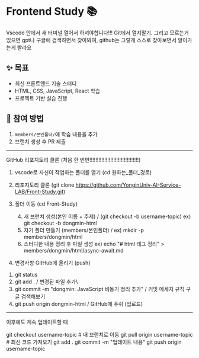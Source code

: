 # Frontend Study 📚

Vscode 안에서 새 터미널 열어서 하셔야합니다!!! Git에서 열지말기.   그리고 모르는거 있으면 gpt나 구글에 검색하면서 찾아봐여, github는 그렇게 스스로 찾아보면서 알아가는게 빨라요

## ✨ 목표
- 최신 프론트엔드 기술 스터디
- HTML, CSS, JavaScript, React 학습
- 프로젝트 기반 실습 진행

## 🚀 참여 방법
1. `members/본인폴더/`에 학습 내용을 추가
2. 브랜치 생성 후 PR 제출

--------
 GitHub 리포지토리 클론 (처음 한 번만!!!!!!!!!!!!!!!!!!!!!!!!!!!!!!!!!)
 
1. vscode로 자신이 작업하는 폴더를 열기  (cd 원하는_폴더_경로)
2. 리포지토리 클론  (git clone https://github.com/YonginUniv-AI-Service-LAB/Front-Study.git)
3. 폴더 이동 (cd Front-Study)

   4. 새 브런치 생성(본인 이름 + 주제) / (git checkout -b username-topic)  ex) git checkout -b dongmin-html
   5. 자기 폴더 만들기 (members/본인폴더)  / ex)  mkdir -p members/dongmin/html
   6. 스터디한 내용 정리 후 파일 생성 ex) echo "# html 태그 정리" > members/dongmin/html/async-await.md

7. 변경사항 GitHub에 올리기 (push)
 1) git status
 2) git add .    / 변경된 파일 추가\
 3) git commit -m "dongmin: JavaScript 비동기 정리 추가" / 커밋 메세지 규칙 구글 검색해보기
 4) git push origin dongmin-html  / GitHub에 푸쉬 (업로드)


---------------
이후에도 계속 업데이트할 때

git checkout username-topic  # 내 브랜치로 이동
git pull origin username-topic  # 최신 코드 가져오기
git add .
git commit -m "업데이트 내용"
git push origin username-topic

    
